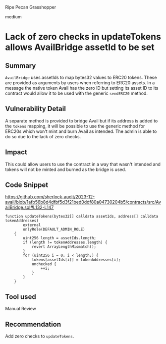 Ripe Pecan Grasshopper

medium

# Lack of zero checks in updateTokens allows AvailBridge assetId to be set

## Summary

`AvailBridge` uses assetIds to map bytes32 values to ERC20 tokens. These are provided as arguments by users when referring to ERC20 assets. In a message the native token Avail has the zero ID but setting its asset ID to its contract would allow it to be used with the generic `sendERC20` method.

## Vulnerability Detail

A separate method is provided to bridge Avail but if its address is added to the `tokens` mapping, it will be possible to use the generic method for ERC20s which won't mint and burn Avail as intended. The admin is able to do so due to the lack of zero checks.

## Impact

This could allow users to use the contract in a way that wasn't intended and tokens will not be minted and burned as the bridge is used.

## Code Snippet

https://github.com/sherlock-audit/2023-12-avail/blob/1afb56b8d4dfbf5d3f21bed0ddf80a04730204b5/contracts/src/AvailBridge.sol#L132-L147

```solidity
function updateTokens(bytes32[] calldata assetIds, address[] calldata tokenAddresses)
        external
        onlyRole(DEFAULT_ADMIN_ROLE)
    {
        uint256 length = assetIds.length;
        if (length != tokenAddresses.length) {
            revert ArrayLengthMismatch();
        }
        for (uint256 i = 0; i < length;) {
            tokens[assetIds[i]] = tokenAddresses[i];
            unchecked {
                ++i;
            }
        }
    }
```

## Tool used

Manual Review

## Recommendation

Add zero checks to `updateTokens`.